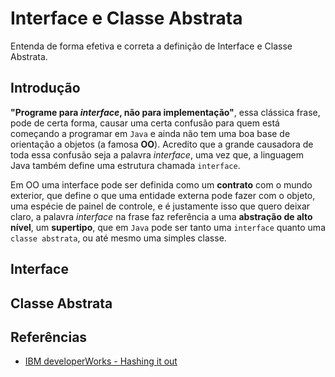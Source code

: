 # Interface e Classe Abstrata

Entenda de forma efetiva e correta a definição de Interface e Classe Abstrata.

## Introdução

**"Programe para *interface*, não para implementação"**, essa clássica frase, pode de certa forma, causar uma certa confusão para quem está começando a programar em `Java` e ainda não tem uma boa base de orientação a objetos (a famosa **OO**). Acredito que a grande causadora de toda essa confusão seja a palavra *interface*, uma vez que, a linguagem Java também define uma estrutura chamada `interface`.

Em OO uma interface pode ser definida como um **contrato** com o mundo exterior, que define o que uma entidade externa pode fazer com o objeto, uma espécie de painel de controle, e é justamente isso que quero deixar claro, a palavra *interface* na frase faz referência a uma **abstração de alto nível**, um **supertipo**, que em `Java` pode ser tanto uma `interface` quanto uma `classe abstrata`, ou até mesmo uma simples classe.

## Interface

## Classe Abstrata

## Referências

* [IBM developerWorks - Hashing it out](https://www.ibm.com/developerworks/library/j-jtp05273/)
